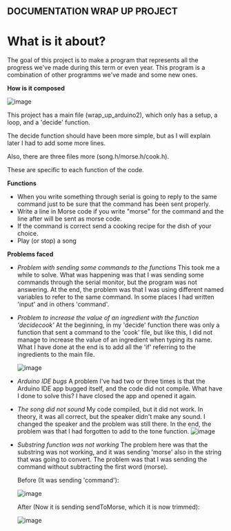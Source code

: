 ## DOCUMENTATION WRAP UP PROJECT

# What is it about?

The goal of this project is to make a program that represents all the progress we've made during this term or even year. This program is a combination of
other programms we've made and some new ones. 


**How is it composed**

![image](https://github.com/albertrenart/J25-programming/assets/144990839/780083fb-6f4d-49ba-9cf5-112fdb4aab36)



This project has a main file (wrap_up_arduino2), which only has a setup, a loop, and a 'decide' function. 

The decide function should have been more simple, but as I will explain later I had to add some more lines.


Also, there are three files more (song.h/morse.h/cook.h).

These are specific to each function of the code.


**Functions**

- When you write something through serial is going to reply to the same command just to be sure that the command has been sent properly. 
- Write a line in Morse code if you write "morse" for the command and the line after will be sent as morse code. 
- If the command is correct send a cooking recipe for the dish of your choice. 
- Play (or stop) a song







**Problems faced**
- *Problem with sending some commands to the functions*
   This took me a while to solve. What was happening was that I was sending some commands through the serial monitor, but the program was not answering.
    At the end, the problem was that I was using different named variables to refer to the same command. In some places I had written 'input' and in others 'command'.

  
- *Problem to increase the value of an ingredient with the function 'decidecook'*
  At the beginning, in my 'decide' function there was only a function that sent a command to the 'cook' file, but like this, I did not manage to
  increase the value of an ingredient when typing its name. What I have done at the end is to add all the 'if' referring to the ingredients to the main file.

  ![image](https://github.com/albertrenart/J25-programming/assets/144990839/1eaa5ec7-b3be-4756-9d6a-2979f3bb9a79)


- *Arduino IDE bugs*
  A problem I've had two or three times is that the Arduino IDE app bugged itself, and the code did not compile. What have I done to solve this? I have closed the app and opened it again.


- *The song did not sound*
  My code compiled, but it did not work. In theory, it was all correct, but the speaker didn't make any sound. I changed the speaker and the problem was still there. In the
  end, the problem was that I had forgotten to add to the tone function.
  ![image](https://github.com/albertrenart/J25-programming/assets/144990839/18a554bc-80a2-40ac-9fdf-f891b101dbb6)


- *Substring function was not working*
  The problem here was that the substring was not working, and it was sending 'morse' also in the string that was going to convert. The problem was that I was sending the command without        subtracting the first word (morse).

  Before (It was sending 'command'):
  
  ![image](https://github.com/albertrenart/J25-programming/assets/144990839/2a95d84d-6577-41ab-b82a-e7e5c31b4c13)

  After (Now it is sending sendToMorse, which it is now trimmed):
  
  ![image](https://github.com/albertrenart/J25-programming/assets/144990839/e1daf39e-d247-4286-ae18-47c2b80c4b35)



